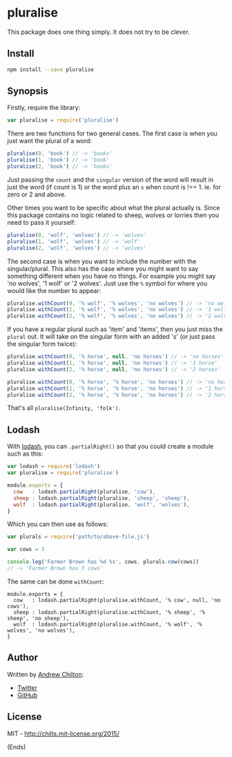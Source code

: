 # pluralise #

This package does one thing simply. It does not try to be clever.

## Install ##

```sh
npm install --save pluralise
```

## Synopsis ##

Firstly, require the library:

```js
var pluralise = require('pluralise')
```

There are two functions for two general cases. The first case is when you just want the plural of a word:

```js
pluralise(0, 'book') // -> 'books'
pluralise(1, 'book') // -> 'book'
pluralise(2, 'book') // -> 'books'
```

Just passing the `count` and the `singular` version of the word will result in just the word (if count is 1)
or the word plus an `s` when count is !== 1. ie. for zero or 2 and above.

Other times you want to be specific about what the plural actually is. Since this package contains no logic related to
sheep, wolves or lorries then you need to pass it yourself:

```js
pluralise(0, 'wolf', 'wolves') // -> 'wolves'
pluralise(1, 'wolf', 'wolves') // -> 'wolf'
pluralise(2, 'wolf', 'wolves') // -> 'wolves'
```

The second case is when you want to include the number with the singular/plural. This also has the case where you might
want to say something different when you have no things. For example you might say 'no wolves', '1 wolf' or '2
wolves'. Just use the `%` symbol for where you would like the number to appear:

```js
pluralise.withCount(0, '% wolf', '% wolves', 'no wolves') // -> 'no wolves'
pluralise.withCount(1, '% wolf', '% wolves', 'no wolves') // -> '1 wolf'
pluralise.withCount(2, '% wolf', '% wolves', 'no wolves') // -> '2 wolves'
```

If you have a regular plural such as 'item' and 'items', then you just miss the `plural` out. It will take on the
singular form with an added 's' (or just pass the singular form twice):

```js
pluralise.withCount(0, '% horse', null, 'no horses') // -> 'no horses'
pluralise.withCount(1, '% horse', null, 'no horses') // -> '1 horse'
pluralise.withCount(2, '% horse', null, 'no horses') // -> '2 horses'

pluralise.withCount(0, '% horse', '% horse', 'no horses') // -> 'no horses'
pluralise.withCount(1, '% horse', '% horse', 'no horses') // -> '1 horse'
pluralise.withCount(2, '% horse', '% horse', 'no horses') // -> '2 horses'
```

That's all `pluralise(Infinity, 'folk')`.

## Lodash ##

With [lodash](https://www.npmjs.com/package/lodash), you can `.partialRight()` so that you could create a module such
as this:

```js
var lodash = require('lodash')
var pluralise = require('pluralise')

module.exports = {
  cow   : lodash.partialRight(pluralise, 'cow'),
  sheep : lodash.partialRight(pluralise, 'sheep', 'sheep'),
  wolf  : lodash.partialRight(pluralise, 'wolf', 'wolves'),
}
```

Which you can then use as follows:

```js
var plurals = require('path/to/above-file.js')

var cows = 3

console.log('Farmer Brown has %d %s', cows, plurals.cow(cows))
// -> 'Farmer Brown has 3 cows'
```

The same can be done `withCount`:

```
module.exports = {
  cow   : lodash.partialRight(pluralise.withCount, '% cow', null, 'no cows'),
  sheep : lodash.partialRight(pluralise.withCount, '% sheep', '% sheep', 'no sheep'),
  wolf  : lodash.partialRight(pluralise.withCount, '% wolf', '% wolves', 'no wolves'),
}
```

## Author ##

Written by [Andrew Chilton](http://chilts.org/):

* [Twitter](https://twitter.com/andychilton)
* [GitHub](https://github.com/chilts/)

## License ##

MIT - http://chilts.mit-license.org/2015/

(Ends)
